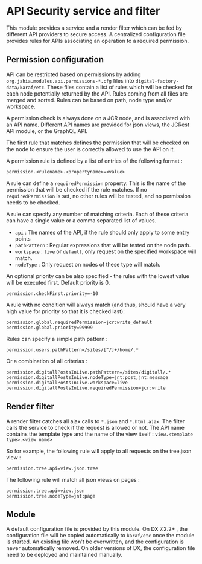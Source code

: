 # API Security service and filter

This module provides a service and a render filter which can be fed by different API providers to secure access. A centralized
configuration file provides rules for APIs associating an operation to a required permission.

## Permission configuration

API can be restricted based on permissions by adding `org.jahia.modules.api.permissions-*.cfg` files into `digital-factory-data/karaf/etc`.
These files contain a list of rules which will be checked for each node potentially returned by the API. Rules coming from all files are merged and sorted. Rules can be based on path, node type and/or workspace. 

A permission check is always done on a JCR node, and is associated with an API name. Different API names are provided for 
json views, the JCRest API module, or the GraphQL API.

The first rule that matches defines the permission that will be checked on the node to ensure the user is correctly allowed to use the API on it. 

A permission rule is defined by a list of entries of the following format :

```
permission.<rulename>.<propertyname>=<value>
```

A rule can define a `requiredPermission` property. This is the name of the permission that will be checked if the rule matches.
If no `requiredPermission` is set, no other rules will be tested, and no permission needs to be checked.

A rule can specify any number of matching criteria. Each of these criteria can have a single value or a comma separated list of values.
 - `api` : The names of the API, if the rule should only apply to some entry points
 - `pathPattern` : Regular expressions that will be tested on the node path.
 - `workspace` : `live` or `default`, only request on the specified workspace will match.
 - `nodeType` : Only request on nodes of these type will match.

An optional priority can be also specified - the rules with the lowest value will be executed first. Default priority is 0.

```
permission.checkFirst.priority=-10
```

A rule with no condition will always match (and thus, should have a very high value for priority so that it is checked last):
```
permission.global.requiredPermission=jcr:write_default
permission.global.priority=99999
```

Rules can specify a simple path pattern : 
```
permission.users.pathPattern=/sites/[^/]+/home/.*
```

Or a combination of all criterias :
```    
permission.digitallPostsInLive.pathPattern=/sites/digitall/.*
permission.digitallPostsInLive.nodeType=jnt:post,jnt:message
permission.digitallPostsInLive.workspace=live
permission.digitallPostsInLive.requiredPermission=jcr:write
```

## Render filter

A render filter catches all ajax calls to `*.json` and `*.html.ajax`. The filter calls the service to check if the request is allowed or not.
The API name contains the template type and the name of the view itself : `view.<template type>.<view name>`

So for example, the following rule will apply to all requests on the tree.json view :

```
permission.tree.api=view.json.tree
```

The following rule will match all json views on pages :

```
permission.tree.api=view.json
permission.tree.nodeType=jnt:page
```

## Module

A default configuration file is provided by this module. On DX 7.2.2+ , the configuration file will be copied automatically to `karaf/etc` 
once the module is started. An existing file won't be overwritten, and the configuration is never automatically removed.
On older versions of DX, the configuration file need to be deployed and maintained manually.
